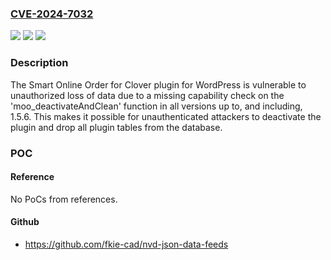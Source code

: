 ### [CVE-2024-7032](https://cve.mitre.org/cgi-bin/cvename.cgi?name=CVE-2024-7032)
![](https://img.shields.io/static/v1?label=Product&message=Smart%20Online%20Order%20for%20Clover&color=blue)
![](https://img.shields.io/static/v1?label=Version&message=*%3C%3D%201.5.6%20&color=brighgreen)
![](https://img.shields.io/static/v1?label=Vulnerability&message=CWE-862%20Missing%20Authorization&color=brighgreen)

### Description

The Smart Online Order for Clover plugin for WordPress is vulnerable to unauthorized loss of data due to a missing capability check on the 'moo_deactivateAndClean' function in all versions up to, and including, 1.5.6. This makes it possible for unauthenticated attackers to deactivate the plugin and drop all plugin tables from the database.

### POC

#### Reference
No PoCs from references.

#### Github
- https://github.com/fkie-cad/nvd-json-data-feeds

